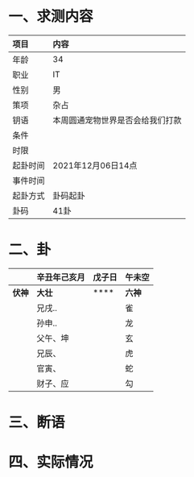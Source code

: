 # 一、求测内容
|项目|内容|
|:-|:-|
|年龄|34|
|职业|IT|
|性别|男|
|策项|杂占|
|钥语|本周圆通宠物世界是否会给我们打款|
|条件||
|时限||
|起卦时间|2021年12月06日14点|
|事件时间||
|起卦方式|卦码起卦|
|卦码|41卦|

# 二、卦
||辛丑年己亥月|戊子日|午未空|
|:-|:-|:-|:-|
|**伏神**|**大壮**|****|**六神**|
||兄戌..||雀|
||孙申..||龙|
||父午、坤||玄|
||兄辰、||虎|
||官寅、||蛇|
||财子、应||勾|


# 三、断语

# 四、实际情况